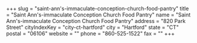 +++
slug = "saint-ann's-immaculate-conception-church-food-pantry"
title = "Saint Ann's-immaculate Conception Church Food Pantry"
name = "Saint Ann's-immaculate Conception Church Food Pantry"
address = "820 Park Street"
cityIndexKey = "city-ct-hartford"
city = "Hartford"
state = "CT"
postal = "06106"
website = ""
phone = "860-525-1522"
fax = ""
+++
